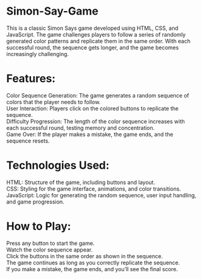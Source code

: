 # Simon-Say-Game

This is a classic Simon Says game developed using HTML, CSS, and JavaScript. The game challenges players to follow a series of randomly generated color patterns and replicate them in the same order. With each successful round, the sequence gets longer, and the game becomes increasingly challenging.

# Features:
Color Sequence Generation: The game generates a random sequence of colors that the player needs to follow.<br>
User Interaction: Players click on the colored buttons to replicate the sequence.<br>
Difficulty Progression: The length of the color sequence increases with each successful round, testing memory and concentration.<br>
Game Over: If the player makes a mistake, the game ends, and the sequence resets.<br>

# Technologies Used:
HTML: Structure of the game, including buttons and layout.<br>
CSS: Styling for the game interface, animations, and color transitions.<br>
JavaScript: Logic for generating the random sequence, user input handling, and game progression.<br>

# How to Play:
Press any button to start the game.<br>
Watch the color sequence appear.<br>
Click the buttons in the same order as shown in the sequence.<br>
The game continues as long as you correctly replicate the sequence.<br>
If you make a mistake, the game ends, and you’ll see the final score.
